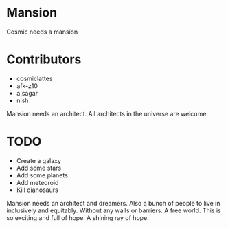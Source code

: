 # Mansion

Cosmic needs a mansion

# Contributors
- cosmiclattes
- afk-z10
- a.sagar
- nish

Mansion needs an architect. All architects in the universe are welcome.

# TODO
- Create a galaxy
- Add some stars
- Add some planets
- Add meteoroid
- Kill dianosaurs

Mansion needs an architect and dreamers. Also a bunch of people to live in inclusively and equitably. Without any walls or barriers. A free world. This is so exciting and full of hope. A shining ray of hope.
